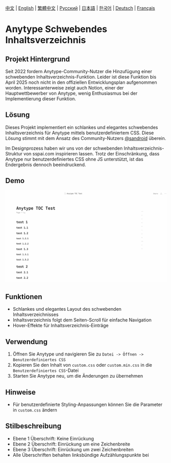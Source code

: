 [中文](../README.md) | [English](README_en-US.md) | [繁體中文](README_zh-TW.md) | [Русский](README_ru-RU.md) | [日本語](README_ja-JP.md) | [한국어](README_ko-KR.md) | [Deutsch](README_de-DE.md) | [Français](README_fr-FR.md)

# Anytype Schwebendes Inhaltsverzeichnis

## Projekt Hintergrund
Seit 2022 fordern Anytype-Community-Nutzer die Hinzufügung einer schwebenden Inhaltsverzeichnis-Funktion. Leider ist diese Funktion bis April 2025 noch nicht in den offiziellen Entwicklungsplan aufgenommen worden. Interessanterweise zeigt auch Notion, einer der Hauptwettbewerber von Anytype, wenig Enthusiasmus bei der Implementierung dieser Funktion.

## Lösung
Dieses Projekt implementiert ein schlankes und elegantes schwebendes Inhaltsverzeichnis für Anytype mittels benutzerdefiniertem CSS. Diese Lösung stimmt mit dem Ansatz des Community-Nutzers [@sandroid](https://community.anytype.io/t/custom-table-of-contents-custom-css/27360/8) überein.

Im Designprozess haben wir uns von der schwebenden Inhaltsverzeichnis-Struktur von sspai.com inspirieren lassen. Trotz der Einschränkung, dass Anytype nur benutzerdefiniertes CSS ohne JS unterstützt, ist das Endergebnis dennoch beeindruckend.

## Demo
![Schwebendes Inhaltsverzeichnis Demo](../image/IMG_20250411_234639.gif)

## Funktionen
- Schlankes und elegantes Layout des schwebenden Inhaltsverzeichnisses
- Inhaltsverzeichnis folgt dem Seiten-Scroll für einfache Navigation
- Hover-Effekte für Inhaltsverzeichnis-Einträge

## Verwendung
1. Öffnen Sie Anytype und navigieren Sie zu `Datei -> Öffnen -> Benutzerdefiniertes CSS`
2. Kopieren Sie den Inhalt von `custom.css` oder `custom.min.css` in die `Benutzerdefiniertes CSS`-Datei
3. Starten Sie Anytype neu, um die Änderungen zu übernehmen

## Hinweise
- Für benutzerdefinierte Styling-Anpassungen können Sie die Parameter in `custom.css` ändern

## Stilbeschreibung
- Ebene 1 Überschrift: Keine Einrückung
- Ebene 2 Überschrift: Einrückung um eine Zeichenbreite
- Ebene 3 Überschrift: Einrückung um zwei Zeichenbreiten
- Alle Überschriften behalten linksbündige Aufzählungspunkte bei 